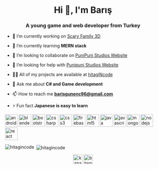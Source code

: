 <h1 align="center">Hi 👋, I'm Barış</h1>
<h3 align="center">A young game and web developer from Turkey</h3>

- 🔭 I’m currently working on [Scary Family 3D](https://github.com/hitagiNcode/Scary-Family-Scripts)

- 🌱 I’m currently learning **MERN stack**

- 👯 I’m looking to collaborate on [PuniPuni Studios Website](https://github.com/hitagiNcode/punipuni-site)

- 🤝 I’m looking for help with [Punipuni Studios Website](https://hitagincode.github.io/punipuni-site/)

- 👨‍💻 All of my projects are available at [hitagiNcode](https://github.com/hitagiNcode)

- 💬 Ask me about **C# and Game development**

- 📫 How to reach me **barisgunenc96@gmail.com**

- ⚡ Fun fact **Japanese is easy to learn**

<p align="left"><img src="https://devicons.github.io/devicon/devicon.git/icons/android/android-original-wordmark.svg" alt="android" width="40" height="40"/> <img src="https://download.blender.org/branding/community/blender_community_badge_white.svg" alt="blender" width="40" height="40"/> <img src="https://devicons.github.io/devicon/devicon.git/icons/bootstrap/bootstrap-plain.svg" alt="bootstrap" width="40" height="40"/> <img src="https://devicons.github.io/devicon/devicon.git/icons/csharp/csharp-original.svg" alt="csharp" width="40" height="40"/> <img src="https://devicons.github.io/devicon/devicon.git/icons/css3/css3-original-wordmark.svg" alt="css3" width="40" height="40"/> <img src="https://www.vectorlogo.zone/logos/firebase/firebase-icon.svg" alt="firebase" width="40" height="40"/> <img src="https://devicons.github.io/devicon/devicon.git/icons/html5/html5-original-wordmark.svg" alt="html5" width="40" height="40"/> <img src="https://devicons.github.io/devicon/devicon.git/icons/java/java-original-wordmark.svg" alt="java" width="40" height="40"/> <img src="https://devicons.github.io/devicon/devicon.git/icons/javascript/javascript-original.svg" alt="javascript" width="40" height="40"/> <img src="https://devicons.github.io/devicon/devicon.git/icons/mongodb/mongodb-original-wordmark.svg" alt="mongodb" width="40" height="40"/> <img src="https://devicons.github.io/devicon/devicon.git/icons/nodejs/nodejs-original-wordmark.svg" alt="nodejs" width="40" height="40"/> <img src="https://devicons.github.io/devicon/devicon.git/icons/react/react-original-wordmark.svg" alt="react" width="40" height="40"/></p><p><img align="left" src="https://github-readme-stats.vercel.app/api/top-langs/?username=hitagincode&layout=compact&hide=html" alt="hitagincode" /></p>

<p>&nbsp;<img align="center" src="https://github-readme-stats.vercel.app/api?username=hitagincode&show_icons=true" alt="hitagincode" /></p>

<p align="center">
<a href="https://fb.com/kanarazu.katsu" target="blank"><img align="center" src="https://cdn.jsdelivr.net/npm/simple-icons@3.0.1/icons/facebook.svg" alt="kanarazu.katsu" height="30" width="30" /></a>
<a href="https://instagram.com/btwpeace" target="blank"><img align="center" src="https://cdn.jsdelivr.net/npm/simple-icons@3.0.1/icons/instagram.svg" alt="btwpeace" height="30" width="30" /></a>
</p>
